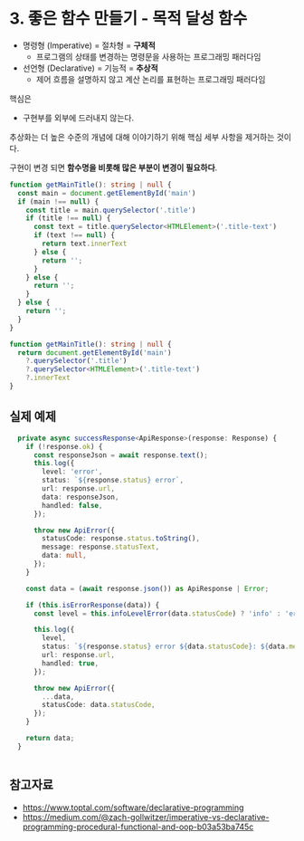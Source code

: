 # 3. 좋은 함수 만들기 - 목적 달성 함수




- 명령형 (Imperative) = 절차형 = **구체적**
  - 프로그램의 상태를 변경하는 명령문을 사용하는 프로그래밍 패러다임
- 선언형 (Declarative) = 기능적 = **추상적**
  - 제어 흐름을 설명하지 않고 계산 논리를 표현하는 프로그래밍 패러다임

핵심은 
- 구현부를 외부에 드러내지 않는다.

추상화는 더 높은 수준의 개념에 대해 이야기하기 위해 핵심 세부 사항을 제거하는 것이다.  

구현이 변경 되면 **함수명을 비롯해 많은 부분이 변경이 필요하다**.



```ts
function getMainTitle(): string | null {
  const main = document.getElementById('main')
  if (main !== null) {
    const title = main.querySelector('.title')
    if (title !== null) {
      const text = title.querySelector<HTMLElement>('.title-text')
      if (text !== null) {
        return text.innerText
      } else {
        return '';
      }
    } else {
      return '';
    }
  } else {
    return '';
  }
}
```

```ts
function getMainTitle(): string | null {
  return document.getElementById('main')
    ?.querySelector('.title')
    ?.querySelector<HTMLElement>('.title-text')
    ?.innerText
}
```


## 실제 예제

```ts
  private async successResponse<ApiResponse>(response: Response) {
    if (!response.ok) {
      const responseJson = await response.text();
      this.log({
        level: 'error',
        status: `${response.status} error`,
        url: response.url,
        data: responseJson,
        handled: false,
      });

      throw new ApiError({
        statusCode: response.status.toString(),
        message: response.statusText,
        data: null,
      });
    }

    const data = (await response.json()) as ApiResponse | Error;

    if (this.isErrorResponse(data)) {
      const level = this.infoLevelError(data.statusCode) ? 'info' : 'error';

      this.log({
        level,
        status: `${response.status} error ${data.statusCode}: ${data.message}`,
        url: response.url,
        handled: true,
      });

      throw new ApiError({
        ...data,
        statusCode: data.statusCode,
      });
    }

    return data;
  }
```

```ts

```

## 참고자료

- https://www.toptal.com/software/declarative-programming
- https://medium.com/@zach-gollwitzer/imperative-vs-declarative-programming-procedural-functional-and-oop-b03a53ba745c